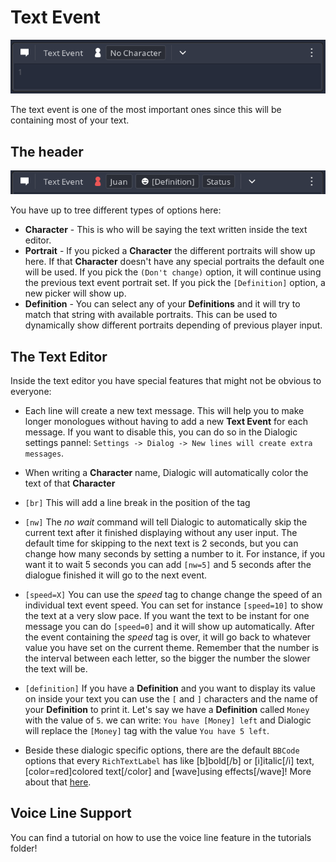 # Text Event
![image](./Images/text_event_1.png)

The text event is one of the most important ones since this will be containing most of your text.

## The header
![image](./Images/text_event_2.png)

You have up to tree different types of options here:
- **Character** - This is who will be saying the text written inside the text editor. 
- **Portrait** - If you picked a **Character** the different portraits will show up here. If that **Character** doesn't have any special portraits the default one will be used. If you pick the `(Don't change)` option, it will continue using the previous text event portrait set. If you pick the `[Definition]` option, a new picker will show up.
- **Definition** - You can select any of your **Definitions** and it will try to match that string with available portraits. This can be used to dynamically show different portraits depending of previous player input.

## The Text Editor

Inside the text editor you have special features that might not be obvious to everyone:

- Each line will create a new text message. This will help you to make longer monologues without having to add a new **Text Event** for each message. If you want to disable this, you can do so in the Dialogic settings pannel: `Settings -> Dialog -> New lines will create extra messages`.

- When writing a **Character** name, Dialogic will automatically color the text of that **Character**

- `[br]` This will add a line break in the position of the tag

- `[nw]` The *no wait* command will tell Dialogic to automatically skip the current text after it finished displaying without any user input. The default time for skipping to the next text is 2 seconds, but you can change how many seconds by setting a number to it. For instance, if you want it to wait 5 seconds you can add `[nw=5]` and 5 seconds after the dialogue finished it will go to the next event.

- `[speed=X]` You can use the *speed* tag to change change the speed of an individual text event speed. You can set for instance `[speed=10]` to show the text at a very slow pace. If you want the text to be instant for one message you can do `[speed=0]` and it will show up automatically. After the event containing the *speed* tag is over, it will go back to whatever value you have set on the current theme. Remember that the number is the interval between each letter, so the bigger the number the slower the text will be.

- `[definition]` If you have a **Definition** and you want to display its value on inside your text you can use the `[` and `]` characters and the name of your **Definition** to print it. Let's say we have a **Definition** called `Money` with the value of `5`. we can write: `You have [Money] left` and Dialogic will replace the `[Money]` tag with the value `You have 5 left`.

- Beside these dialogic specific options, there are the default `BBCode` options that every `RichTextLabel` has like [b]bold[/b] or [i]italic[/i] text, [color=red]colored text[/color] and [wave]using effects[/wave]! More about that [here](https://docs.godotengine.org/en/stable/tutorials/gui/bbcode_in_richtextlabel.html).

## Voice Line Support
You can find a tutorial on how to use the voice line feature in the tutorials folder!